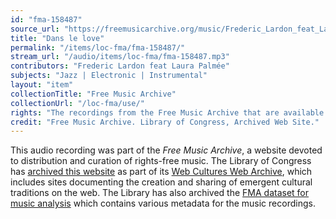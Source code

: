 ```yaml
---
id: "fma-158487"
source_url: "https://freemusicarchive.org/music/Frederic_Lardon_feat_Laura_Palme/Korgi/Frederic_Lardon_feat_Laura_Palme_-_Korgi_-_09_Dans_le_love"
title: "Dans le love"
permalink: "/items/loc-fma/fma-158487/"
stream_url: "/audio/items/loc-fma/fma-158487.mp3"
contributors: "Frederic Lardon feat Laura Palmée"
subjects: "Jazz | Electronic | Instrumental"
layout: "item"
collectionTitle: "Free Music Archive"
collectionUrl: "/loc-fma/use/"
rights: "The recordings from the Free Music Archive that are available on Citizen DJ have a CC0 1.0 Universal License (Public Domain Dedication) which means you can copy, modify, distribute and perform the work, even for commercial purposes, all without asking permission."
credit: "Free Music Archive. Library of Congress, Archived Web Site."
---
```


This audio recording was part of the _Free Music Archive_, a website devoted to distribution and curation of rights-free music. The Library of Congress has [archived this website](https://www.loc.gov/item/lcwaN0026492/) as part of its [Web Cultures Web Archive](https://www.loc.gov/collections/web-cultures-web-archive/about-this-collection/), which includes sites documenting the creation and sharing of emergent cultural traditions on the web. The Library has also archived the [FMA dataset for music analysis](https://catalog.loc.gov/vwebv/search?searchCode=LCCN&searchArg=2018655052&searchType=1&permalink=y) which contains various metadata for the music recordings.